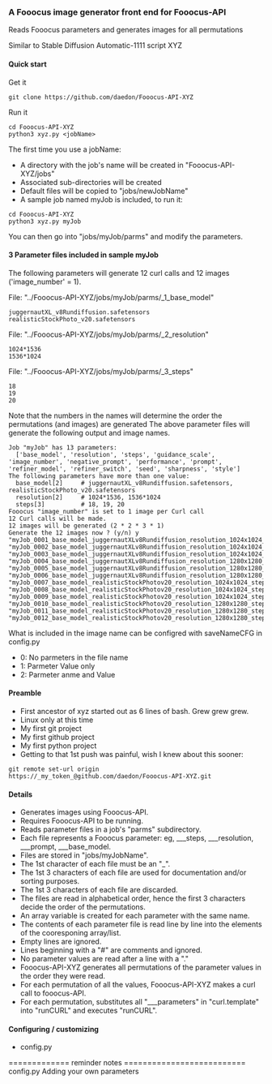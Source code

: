### A Fooocus image generator front end for Fooocus-API
Reads Fooocus parameters and generates images for all permutations

Similar to Stable Diffusion Automatic-1111 script XYZ

#### Quick start
Get it 
```
git clone https://github.com/daedon/Fooocus-API-XYZ
```
Run it
```
cd Fooocus-API-XYZ
python3 xyz.py <jobName>
```
The first time you use a jobName:
* A directory with the job's name will be created in "Fooocus-API-XYZ/jobs"
* Associated sub-directories will be created
* Default files will be copied to "jobs/newJobName"
* A sample job named myJob is included, to run it:
```
cd Fooocus-API-XYZ
python3 xyz.py myJob
```

You can then go into "jobs/myJob/parms" and modify the parameters.

#### 3 Parameter files included in sample myJob
The following parameters will generate 12 curl calls and 12 images ('image_number' = 1).

File: "../Fooocus-API-XYZ/jobs/myJob/parms/_1_base_model"
```
juggernautXL_v8Rundiffusion.safetensors
realisticStockPhoto_v20.safetensors
```
File: "../Fooocus-API-XYZ/jobs/myJob/parms/_2_resolution"
```
1024*1536
1536*1024
```
File: "../Fooocus-API-XYZ/jobs/myJob/parms/_3_steps"
```
18
19
20
```
Note that the numbers in the names will determine the order the permutations (and images) are generated
The above parameter files will generate the following output and image names.
```
Job "myJob" has 13 parameters:
  ['base_model', 'resolution', 'steps', 'guidance_scale', 'image_number', 'negative_prompt', 'performance', 'prompt', 'refiner_model', 'refiner_switch', 'seed', 'sharpness', 'style']
The following parameters have more than one value:
  base_model[2]     # juggernautXL_v8Rundiffusion.safetensors, realisticStockPhoto_v20.safetensors
  resolution[2]     # 1024*1536, 1536*1024
  steps[3]          # 18, 19, 20
Fooocus "image_number" is set to 1 image per Curl call
12 Curl calls will be made.
12 images will be generated (2 * 2 * 3 * 1)
Generate the 12 images now ? (y/n) y
"myJob_0001_base_model_juggernautXLv8Rundiffusion_resolution_1024x1024_steps_18_024844"
"myJob_0002_base_model_juggernautXLv8Rundiffusion_resolution_1024x1024_steps_19_024844"
"myJob_0003_base_model_juggernautXLv8Rundiffusion_resolution_1024x1024_steps_20_024844"
"myJob_0004_base_model_juggernautXLv8Rundiffusion_resolution_1280x1280_steps_18_024844"
"myJob_0005_base_model_juggernautXLv8Rundiffusion_resolution_1280x1280_steps_19_024844"
"myJob_0006_base_model_juggernautXLv8Rundiffusion_resolution_1280x1280_steps_20_024844"
"myJob_0007_base_model_realisticStockPhotov20_resolution_1024x1024_steps_18_024844"
"myJob_0008_base_model_realisticStockPhotov20_resolution_1024x1024_steps_19_024844"
"myJob_0009_base_model_realisticStockPhotov20_resolution_1024x1024_steps_20_024844"
"myJob_0010_base_model_realisticStockPhotov20_resolution_1280x1280_steps_18_024844"
"myJob_0011_base_model_realisticStockPhotov20_resolution_1280x1280_steps_19_024844"
"myJob_0012_base_model_realisticStockPhotov20_resolution_1280x1280_steps_20_024844"
```
What is included in the image name can be configred with saveNameCFG in config.py
* 0: No parmeters in the file name
* 1: Parmeter Value only
* 2: Parmeter anme and Value

#### Preamble
* First ancestor of xyz started out as 6 lines of bash. Grew grew grew.
* Linux only at this time
* My first git project
* My first github project
* My first python project
* Getting to that 1st push was painful, wish I knew about this sooner:
```
git remote set-url origin https://_my_token_@github.com/daedon/Fooocus-API-XYZ.git
```

#### Details
* Generates images using Fooocus-API.
* Requires Fooocus-API to be running.
* Reads parameter files in a job's "parms" subdirectory.
* Each file represents a Fooocus parameter: eg, ___steps, ___resolution, ___prompt, ___base_model.
* Files are stored in "jobs/myJobName".
* The 1st character of each file must be an "_".
* The 1st 3 characters of each file are used for documentation and/or sorting purposes.
* The 1st 3 characters of each file are discarded.
* The files are read in alphabetical order, hence the first 3 characters decide the order of the permutations.
* An array variable is created for each parameter with the same name.
* The contents of each parameter file is read line by line into the elements of the cooresponing array/list.
* Empty lines are ignored.
* Lines beginning with a "#" are comments and ignored.
* No parameter values are read after a line with a "."
* Fooocus-API-XYZ generates all permutations of the parameter values in the order they were read.
* For each permutation of all the values, Fooocus-API-XYZ makes a curl call to fooocus-API.
* For each permutation, substitutes all "___parameters" in "curl.template" into "runCURL" and executes "runCURL".

#### Configuring / customizing
* config.py


============= reminder notes ==========================
config.py
Adding your own parameters
